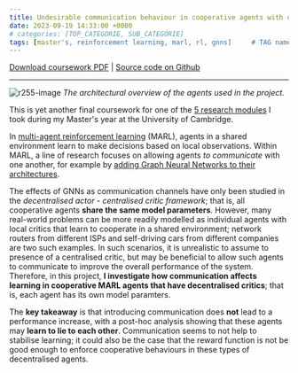 ```yaml
---
title: Undesirable communication behaviour in cooperative agents with decentralised critics
date: 2023-09-19 14:33:00 +0000
# categories: [TOP_CATEGORIE, SUB_CATEGORIE]
tags: [master's, reinforcement learning, marl, rl, gnns]     # TAG names should always be lowercase
---
```


[Download coursework PDF]({{site.url}}/assets/R255_report.pdf) \| [Source code on Github](https://github.com/semiluna/self_interested_comms)

---

![r255-image]({{site.url}}/assets/R255.png)
_The architectural overview of the agents used in the project._

This is yet another final coursework for one of the [5 research modules](https://www.cl.cam.ac.uk/teaching/2223/L45/) I took during my Master's year at the University of Cambridge. 

In [multi-agent reinforcement learning](https://en.wikipedia.org/wiki/Multi-agent_reinforcement_learning) (MARL), agents in a shared environment learn to make decisions based on local observations. Within MARL, a line of research focuses on allowing agents _to communicate_ with one another, for example by [adding Graph Neural Networks to their architectures](https://arxiv.org/abs/2008.02616). 

The effects of GNNs as communication channels have only been studied in the _decentralised actor - centralised critic framework_; that is, all cooperative agents **share the same model parameters**. However, many real-world problems can be more readily modelled as individual agents with local critics that learn to cooperate in a shared environment; network routers from different ISPs and self-driving cars from different companies are two such examples. In such scenarios, it is unrealistic to assume to presence of a centralised critic, but may be beneficial to allow such agents to communicate to improve the overall performance of the system. Therefore, in this project, **I investigate how communication affects learning in cooperative MARL agents that have decentralised critics**; that is, each agent has its own model paramters. 

The **key takeaway** is that introducing communication does **not** lead to a performance increase, with a post-hoc analysis showing that these agents may **learn to lie to each other**. Communication seems to not help to stabilise learning; it could also be the case that the reward function is not be good enough to enforce cooperative behaviours in these types of decentralised agents. 




